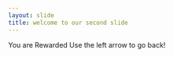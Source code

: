 ```yaml
---
layout: slide
title: welcome to our second slide
---
```

You are Rewarded
Use the left arrow to go back!
